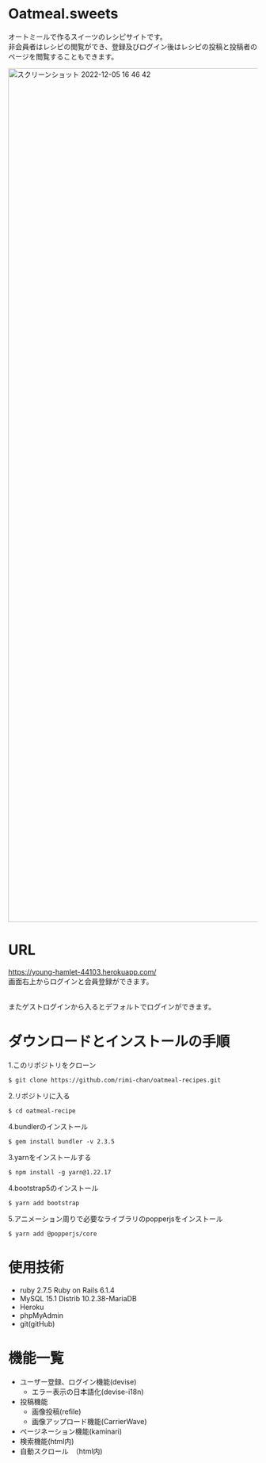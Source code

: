  # Oatmeal.sweets
  
  オートミールで作るスイーツのレシピサイトです。<br >
  非会員者はレシピの閲覧ができ、登録及びログイン後はレシピの投稿と投稿者のページを閲覧することもできます。<br >
  
  
  <img width="1723" alt="スクリーンショット 2022-12-05 16 46 42" src="https://user-images.githubusercontent.com/104556347/205592969-aa7cc696-463a-4c51-84d4-6f97a8782fb7.png">
  
  
 # URL
  https://young-hamlet-44103.herokuapp.com/<br >
  画面右上からログインと会員登録ができます。<br ><br >
  
  またゲストログインから入るとデフォルトでログインができます。
  
 # ダウンロードとインストールの手順
 1.このリポジトリをクローン
 ```
 $ git clone https://github.com/rimi-chan/oatmeal-recipes.git
 ```
 2.リポジトリに入る
 ```
 $ cd oatmeal-recipe
 ```
 4.bundlerのインストール
 ```
 $ gem install bundler -v 2.3.5
 ```
 3.yarnをインストールする
 ```
 $ npm install -g yarn@1.22.17
 ```
 4.bootstrap5のインストール
 ```
 $ yarn add bootstrap
 ```
 5.アニメーション周りで必要なライブラリのpopperjsをインストール
 ```
 $ yarn add @popperjs/core
 ```
  
 # 使用技術
  - ruby 2.7.5
   Ruby on Rails 6.1.4
  - MySQL 15.1 Distrib 10.2.38-MariaDB
  - Heroku
  - phpMyAdmin
  - git(gitHub) 
  
 # 機能一覧
- ユーザー登録、ログイン機能(devise)
  - エラー表示の日本語化(devise-i18n)
- 投稿機能
  - 画像投稿(refile)
  - 画像アップロード機能(CarrierWave)
- ページネーション機能(kaminari)
- 検索機能(html内)
- 自動スクロール　（html内)
